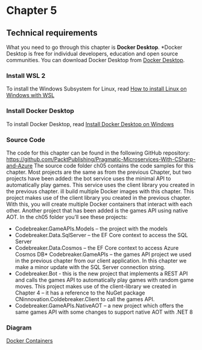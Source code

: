 # Chapter 5

## Technical requirements

What you need to go through this chapter is **Docker Desktop**. *Docker Desktop is free for individual developers, education and open source communities. You can download Docker Desktop from [Docker Desktop](https://www.docker.com/products/docker-desktop/).

### Install WSL 2

To install the Windows Subsystem for Linux, read [How to install Linux on Windows with WSL](https://learn.microsoft.com/en-us/windows/wsl)

### Install Docker Desktop

To install Docker Desktop, read [Install Docker Desktop on Windows](https://docs.docker.com/docker-for-windows/install/)

### Source Code

The code for this chapter can be found in the following GitHub repository: https://github.com/PacktPublishing/Pragmatic-Microservices-With-CSharp-and-Azure
The source code folder ch05 contains the code samples for this chapter. Most projects are the same as from the previous Chapter, but two projects have been added: the bot service uses the minimal API to automatically play games. This service uses the client library you created in the previous chapter. 
ill build multiple Docker images with this chapter. This project makes use of the client library you created in the previous chapter. With this, you will create multiple Docker containers that interact with each other. Another project that has been added is the games API using native AOT.
In the ch05 folder you’ll see these projects:

* Codebreaker.GameAPIs.Models – the project with the models
* Codebreaker.Data.SqlServer – the EF Core context to access the SQL Server
* Codebreaker.Data.Cosmos – the EF Core context to access Azure Cosmos DB* Codebreaker.GameAPIs – the games API project we used in the previous chapter from our client application. In this chapter we make a minor update with the SQL Server connection string.
* Codebreaker.Bot - this is the new project that implements a REST API and calls the games API to automatically play games with random game moves. This project makes use of the client-library we created in Chapter 4 – it has a reference to the NuGet package CNinnovation.Coldebreaker.Client to call the games API.
* Codebreaker.GameAPIs.NativeAOT – a new project which offers the same games API with some changes to support native AOT with .NET 8

### Diagram

[Docker Containers](Containers.md)